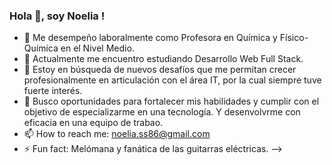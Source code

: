 ### Hola 👋, soy Noelia !

<!--
**NoeliaSS/NoeliaSS** is a ✨ _special_ ✨ repository because its `README.md` (this file) appears on your GitHub profile.
-->

- 🔭 Me desempeño laboralmente como  Profesora en Química y Físico-Química en el Nivel Medio.
- 🌱 Actualmente me encuentro estudiando Desarrollo Web Full Stack.
- 👯 Estoy en búsqueda de nuevos desafíos que me permitan crecer profesionalmente en articulación con el área IT, por la cual siempre tuve fuerte interés.   
- 🤔 Busco oportunidades para fortalecer mis habilidades y  cumplir con el objetivo de especializarme en una tecnología. Y desenvolvrme con eficacia en una equipo de  trabao.
- 📫 How to reach me: noelia.ss86@gmail.com
- ⚡ Fun fact:  Melómana y  fanática de las guitarras eléctricas.
-->
